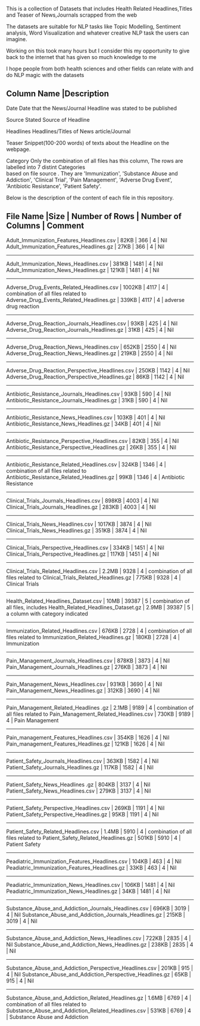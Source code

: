 This is a collection of Datasets that includes Health Related Headlines,Titles and Teaser of News,Journals scrapped from the web

The datasets are suitable for NLP tasks like Topic Modelling, Sentiment analysis, Word Visualization and whatever creative NLP task the users can imagine.

Working on this took many hours but I consider this my opportunity to give back to the internet that has given so much knowledge to me

I hope people from both health sciences and other fields can relate with and do NLP magic with the datasets


Column Name           |Description
----------------------------------------------
Date                   Date that the News/Journal Headline was stated to be published

Source                 Stated Source of Headline

Headlines              Headlines/Titles of News article/Journal

Teaser                 Snippet(100-200 words) of texts about the Headline on the webpage.

Category               Only the combination of all files has this column, 
                       The rows are labelled into 7 distint Categories                              
                       based on file source . They are
                       'Immunization', 'Substance Abuse and Addiction', 'Clinical Trial',
                       'Pain Management', 'Adverse Drug Event', 'Antibiotic Resistance',
                       'Patient Safety'.


Below is the description of the content of each file in this repository.

File Name                                 |Size             |  Number of Rows    | Number of Columns  |  Comment 
-------------------------------------------------------------------------------------------------------------
Adult_Immunization_Features_Headlines.csv	| 82KB            |   366              | 4                | Nil
Adult_Immunization_Features_Headlines.gz  | 27KB            |	 366               | 4                | Nil
___________________________________________________________________________________________________________________
Adult_Immunization_News_Headlines.csv	    | 381KB           |   1481             | 4                | Nil
Adult_Immunization_News_Headlines.gz      | 121KB           |   1481             | 4                | Nil	
___________________________________________________________________________________________________________________
Adverse_Drug_Events_Related_Headlines.csv	| 1002KB         |  4117              | 4     | combination of all files related to 
Adverse_Drug_Events_Related_Headlines.gz	| 339KB          |  4117              | 4     | adverse drug reaction
___________________________________________________________________________________________________________________
Adverse_Drug_Reaction_Journals_Headlines.csv	| 93KB         |  425              | 4                | Nil
Adverse_Drug_Reaction_Journals_Headlines.gz	  | 31KB         |  425              | 4                | Nil
____________________________________________________________________________________________________________________
Adverse_Drug_Reaction_News_Headlines.csv	| 652KB             |  2550              | 4                 | Nil
Adverse_Drug_Reaction_News_Headlines.gz	  | 219KB             |  2550              | 4                 | Nil
____________________________________________________________________________________________________________________
Adverse_Drug_Reaction_Perspective_Headlines.csv	| 250KB       |  1142               | 4                 | Nil
Adverse_Drug_Reaction_Perspective_Headlines.gz  | 86KB        |  1142               | 4                 | Nil
____________________________________________________________________________________________________________________
Antibiotic_Resistance_Journals_Headlines.csv | 93KB	         |  590               | 4                 | Nil
Antibiotic_Resistance_Journals_Headlines.gz	 | 31KB          |  590               | 4                 | Nil
____________________________________________________________________________________________________________________
Antibiotic_Resistance_News_Headlines.csv	| 103KB            |  401               | 4                 | Nil
Antibiotic_Resistance_News_Headlines.gz	  | 34KB             |  401               | 4                 | Nil
_____________________________________________________________________________________________________________________
Antibiotic_Resistance_Perspective_Headlines.csv	| 82KB        |  355               | 4                 | Nil
Antibiotic_Resistance_Perspective_Headlines.gz  | 26KB        |  355               | 4                 | Nil
______________________________________________________________________________________________________________________
Antibiotic_Resistance_Related_Headlines.csv	 | 324KB         |  1346            | 4     | combination of all files related to 
Antibiotic_Resistance_Related_Headlines.gz   | 99KB          |  1346            | 4     | Antibiotic Resistance
	
______________________________________________________________________________________________________________________
Clinical_Trials_Journals_Headlines.csv   | 898KB              |  4003               | 4                 | Nil
Clinical_Trials_Journals_Headlines.gz    |  283KB             |  4003               | 4                 | Nil
______________________________________________________________________________________________________________________
Clinical_Trials_News_Headlines.csv	      | 1017KB            |  3874               | 4                 | Nil
Clinical_Trials_News_Headlines.gz         | 351KB             |  3874               | 4                 | Nil
______________________________________________________________________________________________________________________
Clinical_Trials_Perspective_Headlines.csv   | 334KB           |  1451               | 4                 | Nil
Clinical_Trials_Perspective_Headlines.gz    | 117KB           |  1451               | 4                 | Nil	
______________________________________________________________________________________________________________________
Clinical_Trials_Related_Headlines.csv	   | 2.2MB           |  9328               | 4     | combination of all files related to
Clinical_Trials_Related_Headlines.gz     | 775KB           |  9328               | 4     | Clinical Trials
_______________________________________________________________________________________________________________________
Health_Related_Headlines_Dataset.csv    |  10MB            |  39387              | 5      | combination of all files, includes
Health_Related_Headlines_Dataset.gz     |  2.9MB           |  39387              | 5      | a column with category indicated
_______________________________________________________________________________________________________________________
Immunization_Related_Headlines.csv	 | 676KB               |  2728               | 4     | combination of all files related to
Immunization_Related_Headlines.gz	   | 180KB               |  2728               | 4     | Immunization
_______________________________________________________________________________________________________________________
Pain_Management_Journals_Headlines.csv	 | 878KB             |  3873               | 4                 | Nil
Pain_Management_Journals_Headlines.gz    | 276KB             |  3873               | 4                 | Nil
_______________________________________________________________________________________________________________________
Pain_Management_News_Headlines.csv	     | 931KB              |  3690               | 4                 | Nil
Pain_Management_News_Headlines.gz	       | 312KB              |  3690               | 4                 | Nil
_______________________________________________________________________________________________________________________
Pain_Management_Related_Headlines .gz	   | 2.1MB           |  9189               | 4     | combination of all files related to
Pain_Management_Related_Headlines.csv	   | 730KB           |  9189               | 4     | Pain Management
_______________________________________________________________________________________________________________________
Pain_management_Features_Headlines.csv	  | 354KB           |  1626               | 4                 | Nil
Pain_management_Features_Headlines.gz     | 121KB           |  1626               | 4                 | Nil	
_______________________________________________________________________________________________________________________
Patient_Safety_Journals_Headlines.csv	    | 363KB           | 1582               | 4                 | Nil
Patient_Safety_Journals_Headlines.gz      | 117KB           | 1582               | 4                 | Nil
_______________________________________________________________________________________________________________________
Patient_Safety_News_Headlines .gz	        | 804KB          |  3137               | 4                 | Nil
Patient_Safety_News_Headlines.csv         | 279KB          |  3137               | 4                 | Nil	
_______________________________________________________________________________________________________________________
Patient_Safety_Perspective_Headlines.csv    | 269KB          |  1191               | 4                 | Nil	
Patient_Safety_Perspective_Headlines.gz     | 95KB           |  1191               | 4                 | Nil
_______________________________________________________________________________________________________________________
Patient_Safety_Related_Headlines.csv	     | 1.4MB           |  5910             | 4     | combination of all files related to
Patient_Safety_Related_Headlines.gz	       | 501KB           |  5910             | 4     | Patient Safety
_______________________________________________________________________________________________________________________
Peadiatric_Immunization_Features_Headlines.csv	| 104KB     |  463               | 4                 | Nil
Peadiatric_Immunization_Features_Headlines.gz	  | 33KB      |  463               | 4                 | Nil
_______________________________________________________________________________________________________________________
Peadiatric_Immunization_News_Headlines.csv	   | 106KB       |  1481               | 4                 | Nil
Peadiatric_Immunization_News_Headlines.gz	     | 34KB        |  1481               | 4                 | Nil
_______________________________________________________________________________________________________________________
Substance_Abuse_and_Addiction_Journals_Headlines.csv  | 696KB	  |  3019               | 4                 | Nil
Substance_Abuse_and_Addiction_Journals_Headlines.gz	  | 215KB   |  3019               | 4                 | Nil
_______________________________________________________________________________________________________________________
Substance_Abuse_and_Addiction_News_Headlines.csv	  | 722KB     |  2835               | 4                 | Nil
Substance_Abuse_and_Addiction_News_Headlines.gz	    | 238KB     |  2835               | 4                 | Nil
________________________________________________________________________________________________________________________
Substance_Abuse_and_Addiction_Perspective_Headlines.csv	 | 201KB  |  915               | 4                 | Nil
Substance_Abuse_and_Addiction_Perspective_Headlines.gz   | 65KB   |  915               | 4                 | Nil
________________________________________________________________________________________________________________________
Substance_Abuse_and_Addiction_Related_Headlines.gz    | 1.6MB     |  6769        | 4     | combination of all files related to
Substance_Abuse_and_Addiction_Related_Headlines.csv   | 531KB     |  6769        | 4     | Substance Abuse and Addiction


